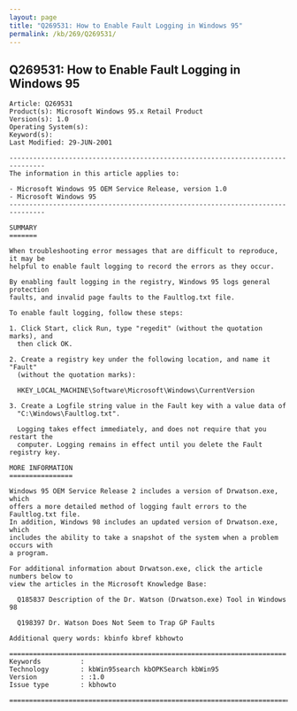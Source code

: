 ```yaml
---
layout: page
title: "Q269531: How to Enable Fault Logging in Windows 95"
permalink: /kb/269/Q269531/
---
```


## Q269531: How to Enable Fault Logging in Windows 95

	Article: Q269531
	Product(s): Microsoft Windows 95.x Retail Product
	Version(s): 1.0
	Operating System(s): 
	Keyword(s): 
	Last Modified: 29-JUN-2001
	
	-------------------------------------------------------------------------------
	The information in this article applies to:
	
	- Microsoft Windows 95 OEM Service Release, version 1.0 
	- Microsoft Windows 95 
	-------------------------------------------------------------------------------
	
	SUMMARY
	=======
	
	When troubleshooting error messages that are difficult to reproduce, it may be
	helpful to enable fault logging to record the errors as they occur.
	
	By enabling fault logging in the registry, Windows 95 logs general protection
	faults, and invalid page faults to the Faultlog.txt file.
	
	To enable fault logging, follow these steps:
	
	1. Click Start, click Run, type "regedit" (without the quotation marks), and
	  then click OK.
	
	2. Create a registry key under the following location, and name it "Fault"
	  (without the quotation marks):
	
	  HKEY_LOCAL_MACHINE\Software\Microsoft\Windows\CurrentVersion
	
	3. Create a Logfile string value in the Fault key with a value data of
	  "C:\Windows\Faultlog.txt".
	
	  Logging takes effect immediately, and does not require that you restart the
	  computer. Logging remains in effect until you delete the Fault registry key.
	
	MORE INFORMATION
	================
	
	Windows 95 OEM Service Release 2 includes a version of Drwatson.exe, which
	offers a more detailed method of logging fault errors to the Faultlog.txt file.
	In addition, Windows 98 includes an updated version of Drwatson.exe, which
	includes the ability to take a snapshot of the system when a problem occurs with
	a program.
	
	For additional information about Drwatson.exe, click the article numbers below to
	view the articles in the Microsoft Knowledge Base:
	
	  Q185837 Description of the Dr. Watson (Drwatson.exe) Tool in Windows 98
	
	  Q198397 Dr. Watson Does Not Seem to Trap GP Faults
	
	Additional query words: kbinfo kbref kbhowto
	
	======================================================================
	Keywords          :  
	Technology        : kbWin95search kbOPKSearch kbWin95
	Version           : :1.0
	Issue type        : kbhowto
	
	=============================================================================
	

